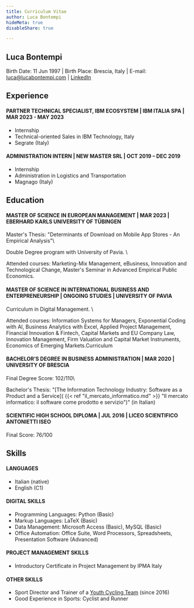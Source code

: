 ```yaml
---
title: Curriculum Vitae
author: Luca Bontempi
hideMeta: true
disableShare: true

---
```

## Luca Bontempi

Birth Date: 11 Jun 1997 | Birth Place: Brescia, Italy | E-mail: [luca@lucabontempi.com](mailto:luca@lucabontempi.com) | [LinkedIn](https://www.linkedin.com/in/lucabontempi1/)

## Experience

#### PARTNER TECHNICAL SPECIALIST, IBM ECOSYSTEM | IBM ITALIA SPA | MAR 2023 - MAY 2023

* Internship
* Technical-oriented Sales in IBM Technology, Italy
* Segrate (Italy)

#### ADMINISTRATION INTERN | NEW MASTER SRL | OCT 2019 – DEC 2019

* Internship
* Administration in Logistics and Transportation
* Magnago (Italy)


## Education

#### MASTER OF SCIENCE IN EUROPEAN MANAGEMENT | MAR 2023 | EBERHARD KARLS UNIVERSITY OF TÜBINGEN

Master's Thesis: "Determinants of Download on Mobile App Stores - An Empirical Analysis"\\

Double Degree program with University of Pavia. \\

Attended courses: Marketing-Mix Management, eBusiness, Innovation and Technological Change, Master's Seminar in Advanced Empirical Public Economics.
<!-- * Double Degree program with University of Pavia -->

#### MASTER OF SCIENCE IN INTERNATIONAL BUSINESS AND ENTERPRENEURSHIP | ONGOING STUDIES | UNIVERSITY OF PAVIA


Curriculum in Digital Management. \\

Attended courses: Information Systems for Managers, Exponential Coding with AI, Business Analytics with Excel, Applied Project Management, Financial Innovation & Fintech, Capital Markets and EU Company Law, Innovation Management, Firm Valuation and Capital Market Instruments, Economics of Emerging Markets.Curriculum 
<!--* Curriculum in Digital Management-->

#### BACHELOR’S DEGREE IN BUSINESS ADMINISTRATION | MAR 2020 | UNIVERSITY OF BRESCIA

Final Degree Score: 102/110\\

Bachelor's Thesis: "[The Information Technology Industry: Software as a Product and a Service]( {{< ref "il_mercato_informatico.md" >}} "Il mercato informatico: il software come prodotto e servizio")" (in Italian)
<!--* Final Degree Score: 102/110
* Bachelor's Thesis: "[The Information Technology Industry: Software as a Product and a Service]( {{< ref "il_mercato_informatico.md" >}} "Il mercato informatico: il software come prodotto e servizio")" (in Italian)-->

#### SCIENTIFIC HIGH SCHOOL DIPLOMA | JUL 2016 | LICEO SCIENTIFICO ANTONIETTI ISEO

Final Score: 76/100
<!--* Final Score: 76/100-->


## Skills

#### LANGUAGES

* Italian (native)
* English (C1)

#### DIGITAL SKILLS

* Programming Languages: Python (Basic)
* Markup Languages: LaTeX (Basic)
* Data Management: Microsoft Access (Basic), MySQL (Basic)
* Office Automation: Office Suite, Word Processors, Spreadsheets, Presentation Software (Advanced)

#### PROJECT MANAGEMENT SKILLS

* Introductory Certificate in Project Management by IPMA Italy

#### OTHER SKILLS

* Sport Director and Trainer of a [Youth Cycling Team](https://www.asdprogettociclismorodengosaiano.net/ "A.S.D. Progetto Ciclismo - Rodengo Saiano") (since 2016)
* Good Experience in Sports: Cyclist and Runner